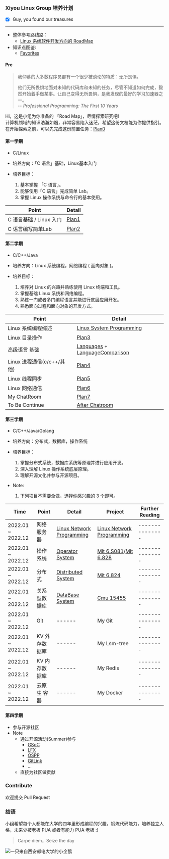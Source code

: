 ### Xiyou Linux Group 培养计划
- [x] Guy, you found our treasures  
--- 

- 整体参考路线路：
  - [Linux 系统软件开发方向的 RoadMap](https://github.com/xiyou-linuxer/Plan/issues/1)   
- 知识点图鉴:  
  - [Favorites](https://github.com/xiyou-linuxer/Favorites)

#### Pre
<!-- 心灵鸡汤 -->
>我仰慕的大多数程序员都有一个很少被谈论的特质：无所畏惧。
>
>他们无所畏惧地面对未知的代码库和未知的任务，尽管不知道如何完成，毅然开始着手做某事。让自己变得无所畏惧，是我发现的最好的学习加速器之一。  
> -- _Professional Programming: The First 10 Years_

Hi，这是小组为你准备的 「Road Map」，尽情探索研究吧!  
计算机领域的知识浩瀚如烟，非常容易陷入迷茫，希望这份文档能为你提供指引。  
在开始探索之前，可以先完成这份前置任务：[Plan0](./realPlan/Plan0.md)

#### 第一学期  
* C/Linux

* 培养方向：「C 语言」基础，Linux基本入门
* 培养目标：
  1. 基本掌握 「C 语言」。
  2. 能够使用「C 语言」完成简单 Lab。
  3. 掌握 Linux 操作系统与命令行的基本使用。

|Point |Detail|
|-|-|
|C 语言基础 / Linux 入门|[Plan1](./realPlan/Plan1-C_Primer_Plus.md)|
|C 语言编写简单Lab|[Plan2](./realPlan/Plan2-StrBuf.md) |

#### 第二学期

* C/C++/Java

* 培养方向：Linux 系统编程，网络编程 ( 面向对象 )。
* 培养目标：
  1. 培养对 Linux 的兴趣并熟练使用 Linux 终端和工具。
  2. 掌握基础 Linux 系统和网络编程。
  3. 熟练一门或者多门编程语言并能进行底层应用开发。
  4. 熟悉面向过程和面向对象的开发方式。

| Point              | Detail      |
| ------------------ |-------------------- | 
| Linux 系统编程综述 | [Linux System Programming](preparation/LinuxSystemProgramming.md) | 
| Linux    目录操作  | [Plan3](realPlan/Plan3-ls.md)                  |  
| 高级语言 基础      | [Languages](preparation/Languages.md) + [LanguageComparison](preparation/LanguageComparison.md)   |  
| Linux    进程通信(c/c++/其他)  | [Plan4](realPlan/Plan4-Shell.md) |
| Linux    线程同步  | [Plan5](realPlan/Plan5-Thread.md)      | 
| Linux    网络通信  | [Plan6](realPlan/plan6-Network.md)| 
|My ChatRoom | [Plan7](realPlan/plan7-chatroom.md) |
|To Be Continue|[After Chatroom](/realPlan/plan8-server.md)|

#### 第三学期

* C/C++/Java/Golang

* 培养方向：分布式，数据库，操作系统
* 培养目标：
  1. 掌握分布式系统，数据库系统等原理并进行应用开发。
  2. 深入理解 Linux 操作系统底层原理。
  3. 理解开源文化并参与开源项目。

* Note:
  1. 下列项目不需要全做，选择你感兴趣的 3 个即可。

| Time              | Point         | Detail     | Project         | Further Reading |
| ------------ | ------------- | ------- | ------------- | --------- |
| 2022.01 ~ 2022.12 | 网络服务器    | [Linux Network Programming](preparation/LinuxNetworkProgramming.md) | [Linux Network Programming](preparation/LinuxNetworkProgramming.md#%E8%87%AA%E6%88%91%E6%A3%80%E9%AA%8C-homework) | --------------- |
| 2022.01 ~ 2022.12 | 操作系统      | [Operator System](preparation/OS.md)   | [Mit 6.S081](https://pdos.csail.mit.edu/6.S081)/[Mit 6.828](https://pdos.csail.mit.edu/6.828/2018/schedule.html)  | --------------- |
| 2022.01 ~ 2022.12 | 分布式        | [Distributed System](preparation/DistributedSystems.md)             | [Mit 6.824](https://pdos.csail.mit.edu/6.824/) | --------------- |
| 2022.01 ~ 2022.12 | 关系型数据库  | [DataBase System](preparation/DB.md)  | [Cmu 15455](https://15445.courses.cs.cmu.edu)    | --------------- |
| 2022.01 ~ 2022.12 | Git           | ------  | My Git       | --------------- |
| 2022.01 ~ 2022.12 | KV 外存数据库 | ------   | My Lsm-tree   | --------------- |
| 2022.01 ~ 2022.12 | KV 内存数据库 |------| My Redis      | --------------- |
| 2022.01 ~ 2022.12 | 云原生 容器   | ------| My Docker  | --------------- |

#### 第四学期
- 参与开源社区
- Note
  - 通过开源活动(Summer)参与
    - [GSoC](https://summerofcode.withgoogle.com/)
    - [LFX](https://lfx.linuxfoundation.org/)
    - [OSPP](https://summer-ospp.ac.cn/)
    - [GitLink](https://www.gitlink.org.cn/glcc)
    - ...
  - 直接为社区做贡献


<!--  Then? What's next? -->

### Contribute
欢迎提交 Pull Request

### 结语

小组希望每个人都能在大学的四年里形成编程的兴趣，锻炼代码能力，培养独立人格，未来少被老板 PUA 或者有能力 PUA 老板 :)

> Carpe diem，Seize the day

![一只来自西安邮电大学的小企鹅](resource/xiyoulinux.jpg)
